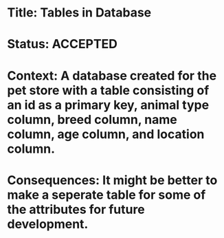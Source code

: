 # Title: Tables in Database

# Status: ACCEPTED 

# Context: A database created for the pet store with a table consisting of an id as a primary key, animal type column, breed column, name column, age column, and location column. 

# Consequences: It might be better to make a seperate table for some of the attributes for future development. 
